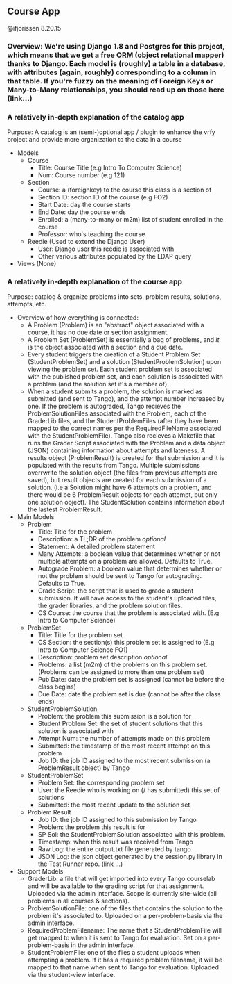 ## Course App
@ifjorissen
8.20.15

### Overview: We're using Django 1.8 and Postgres for this project, which means that we get a free ORM (object relational mapper) thanks to Django. Each model is (roughly) a table in a database, with attributes (again, roughly) corresponding to a column in that table. If you're fuzzy on the meaning of Foreign Keys or Many-to-Many relationships, you should read up on those here (link...)


### A relatively in-depth explanation of the catalog app
  Purpose: A catalog is an (semi-)optional app / plugin to enhance the vrfy project and provide more organization to the data in a course
  * Models
    * Course
      * Title: Course Title (e.g Intro To Computer Science)
      * Num: Course number (e.g 121)
    * Section
      * Course: a (foreignkey) to the course this class is a section of
      * Section ID: section ID of the course (e.g FO2)
      * Start Date: day the course starts
      * End Date: day the course ends
      * Enrolled: a (many-to-many or m2m) list of student enrolled in the course
      * Professor: who's teaching the course
    * Reedie (Used to extend the Django User)
      * User: Django user this reedie is associated with
      * Other various attributes populated by the LDAP query
  * Views (None)

### A relatively in-depth explanation of the course app
  Purpose: catalog & organize problems into sets, problem results, solutions, attempts, etc.
  * Overview of how everything is connected:
    * A Problem (Problem) is an "abstract" object associated with a course, it has no due date or section assignment. 
    * A Problem Set (ProblemSet) is essentially a bag of problems, and *it* is the object associated with a section and a due date. 
    * Every student triggers the creation of a Student Problem Set (StudentProblemSet) and a solution (StudentProblemSolution) upon viewing the problem set. Each student problem set is associated with the published problem set, and each solution is associated with a problem (and the solution set it's a member of). 
    * When a student submits a problem, the solution is marked as submitted (and sent to Tango), and the attempt number increased by one. If the problem is autograded, Tango recieves the ProblemSolutionFiles associated with the Problem, each of the GraderLib files, and the StudentProblemFiles (after they have been mapped to the correct names per the RequiredFileName associated with the StudentProblemFile). Tango also recieves a Makefile that runs the Grader Script associated with the Problem and a data object (JSON) containing information about attempts and lateness. A results object (ProblemResult) is created for that submission and it is populated with the results from Tango. Multiple submissions overrwrite the solution object (the files from previous attempts are saved), but result objects are created for each submission of a solution. (i.e a Solution might have 6 attempts on a problem, and there would be 6 ProblemResult objects for each attempt, but only one solution object). The StudentSolution contains information about the lastest ProblemResult.  
  * Main Models
    * Problem
      * Title: Title for the problem
      * Description: a TL;DR of the problem _optional_
      * Statement: A detailed problem statement 
      * Many Attempts: a boolean value that determines whether or not multiple attempts on a problem are allowed. Defaults to True.
      * Autograde Problem: a boolean value that determines whether or not the problem should be sent to Tango for autograding. Defaults to True. 
      * Grade Script: the script that is used to grade a student submission. It will have access to the student's uploaded files, the grader libraries, and the problem solution files.  
      * CS Course: the course that the problem is associated with. (E.g Intro to Computer Science)
    * ProblemSet
      * Title: Title for the problem set
      * CS Section: the section(s) this problem set is assigned to (E.g Intro to Computer Science FO1)
      * Description: problem set description _optional_
      * Problems: a list (m2m) of the problems on this problem set. (Problems can be assigned to more than one problem set)
      * Pub Date: date the problem set is assigned (cannot be before the class begins)
      * Due Date: date the problem set is due (cannot be after the class ends)
    * StudentProblemSolution
      * Problem: the problem this submission is a solution for
      * Student Problem Set: the set of student solutions that this solution is associated with
      * Attempt Num: the number of attempts made on this problem
      * Submitted: the timestamp of the most recent attempt on this problem
      * Job ID: the job ID assigned to the most recent submission (a ProblemResult object) by Tango
    * StudentProblemSet
      * Problem Set: the corresponding problem set
      * User: the Reedie who is working on (/ has submitted) this set of solutions
      * Submitted: the most recent update to the solution set
    * Problem Result
      * Job ID: the job ID assigned to this submission by Tango 
      * Problem: the problem this result is for
      * SP Sol: the StudentProblemSolution associated with this problem.
      * Timestamp: when this result was received from Tango
      * Raw Log: the entire output.txt file generated by tango
      * JSON Log: the json object generated by the session.py library in the Test Runner repo. (link ...)
  * Support Models
    * GraderLib: a file that will get imported into every Tango courselab and will be available to the grading script for that assignment. Uploaded via the admin interface. Scope is currently site-wide (all problems in all courses & sections).
    * ProblemSolutionFile: one of the files that contains the solution to the problem it's associated to. Uploaded on a per-problem-basis via the admin interface.
    * RequiredProblemFilename: The name that a StudentProblemFile will get mapped to when it is sent to Tango for evaluation. Set on a per-problem-basis in the admin interface.
    * StudentProblemFile: one of the files a student uploads when attempting a problem. If it has a required problem filename, it will be mapped to that name when sent to Tango for evaluation. Uploaded via the student-view interface.